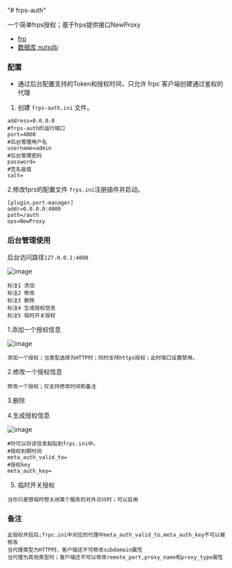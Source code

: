 "# frps-auth" 

一个简单frps授权；基于frps提供接口NewProxy
* [frp](https://github.com/fatedier/frp)
* [数据库 nutsdb](https://github.com/xujiajun/nutsdb)

### 配置
* 通过后台配置支持的Token和授权时间，只允许 frpc 客户端创建通过鉴权的代理

1. 创建 `frps-auth.ini` 文件。
```
address=0.0.0.0
#frps-auth的运行端口
port=4000
#后台管理用户名
username=admin
#后台管理密码
password=
#签名盐值
salt=
```
2.修改fprs的配置文件 `frps.ini`注册插件并启动。

```
[plugin.port-manager]
addr=0.0.0.0:4000
path=/auth
ops=NewProxy
```

### 后台管理使用
后台访问路径`127.0.0.1:4000`

![image](https://raw.githubusercontent.com/dev-lluo/readme-images/master/list-frps-auth.jpg)
```
标注1 添加
标注2 修改
标注3 删除
标注4 生成授权信息
标注5 临时开关授权
```

1.添加一个授权信息

![image](https://raw.githubusercontent.com/dev-lluo/readme-images/master/add-frps.auth.png)

```
添加一个授权；当类型选择为HTTP时；同时支持https授权；此时端口设置禁用。
```

2.修改一个授权信息

```
修改一个授权；仅支持修改时间和备注
```

3.删除

4.生成授权信息

![image](https://raw.githubusercontent.com/dev-lluo/readme-images/master/info-frps-auth.jpg)
```
#你可以将该信息粘贴到frpc.ini中。
#授权到期时间
meta_auth_valid_to=
#授权key
meta_auth_key=
```


5. 临时开关授权
```
当你只是想临时想关闭某个服务的对外访问时；可以启用
```

### 备注


```
此授权开启后;frpc.ini中对应的代理中meta_auth_valid_to,meta_auth_key不可以被修改
当代理类型为HTTP时，客户端还不可修改subdomain属性
当代理为其他类型时；客户端还不可以修改remote_port,proxy_name和proxy_type属性
```
